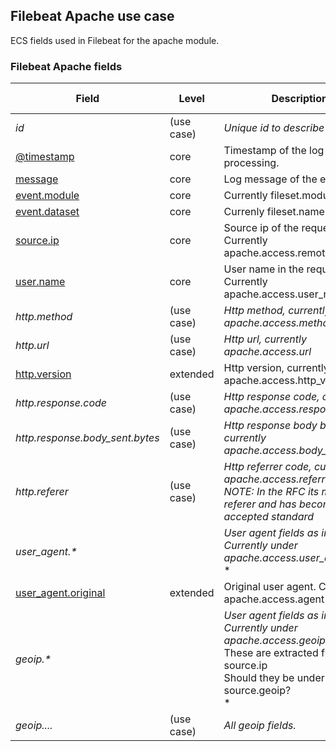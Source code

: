 ## Filebeat Apache use case

ECS fields used in Filebeat for the apache module.

### <a name="filebeat-apache-access"></a> Filebeat Apache fields


| Field  | Level  | Description  | Type  | Multi Field  | Example  |
|---|---|---|---|---|---|
| <a name="id"></a>*id* | (use case) | *Unique id to describe the event.* | keyword |  |
| [@timestamp](https://github.com/elastic/ecs#@timestamp)  | core | Timestamp of the log line after processing. | date |  |
| [message](https://github.com/elastic/ecs#message)  | core | Log message of the event | text |  |
| [event.module](https://github.com/elastic/ecs#event.module)  | core | Currently fileset.module | keyword |  |
| [event.dataset](https://github.com/elastic/ecs#event.dataset)  | core | Currenly fileset.name | keyword |  |
| [source.ip](https://github.com/elastic/ecs#source.ip)  | core | Source ip of the request. Currently apache.access.remote_ip | ip |  |
| [user.name](https://github.com/elastic/ecs#user.name)  | core | User name in the request. Currently apache.access.user_name | keyword |  |
| <a name="http.method"></a>*http.method* | (use case) | *Http method, currently apache.access.method* | keyword |  |
| <a name="http.url"></a>*http.url* | (use case) | *Http url, currently apache.access.url* | keyword |  |
| [http.version](https://github.com/elastic/ecs#http.version)  | extended | Http version, currently apache.access.http_version | keyword |  |
| <a name="http.response.code"></a>*http.response.code* | (use case) | *Http response code, currently apache.access.response_code* | keyword |  |
| <a name="http.response.body_sent.bytes"></a>*http.response.body_sent.bytes* | (use case) | *Http response body bytes sent, currently apache.access.body_sent.bytes* | long |  |
| <a name="http.referer"></a>*http.referer* | (use case) | *Http referrer code, currently apache.access.referrer<br/>NOTE: In the RFC its misspell as referer and has become accepted standard* | keyword |  |
| <a name="user_agent.&ast;"></a>*user_agent.&ast;* |  | *User agent fields as in schema. Currently under apache.access.user_agent.*<br/>* |  |  |
| [user_agent.original](https://github.com/elastic/ecs#user_agent.original)  | extended | Original user agent. Currently apache.access.agent | keyword |  |
| <a name="geoip.&ast;"></a>*geoip.&ast;* |  | *User agent fields as in schema. Currently under apache.access.geoip.*<br/>These are extracted from source.ip<br/>Should they be under source.geoip?<br/>* |  |  |
| <a name="geoip...."></a>*geoip....* | (use case) | *All geoip fields.* | keyword |  |



